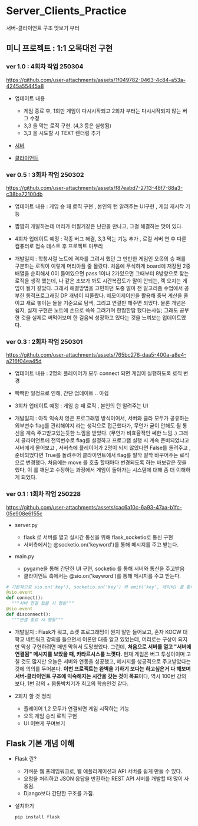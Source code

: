 # Server_Clients_Practice
서버-클라이언트 구조 맛보기 부터

## 미니 프로젝트 : 1:1 오목대전 구현

### ver 1.0 : 4회차 작업 250304


https://github.com/user-attachments/assets/1f049782-0463-4c84-a53a-4245a55445a8


- 업데이트 내용
  - 게임 종료 후, 1회만 게임이 다시시작되고 2회차 부터는 다시시작되지 않는 버그 수정
  - 3,3 을 막는 로직 구현. (4,3 등은 실행됨)
  - 3,3 을 시도할 시 TEXT 렌더링 추가

- [서버](./game_omok/server.py)
- [클라이언트](./game_omok/main.py)

### ver 0.5 : 3회차 작업 250302


https://github.com/user-attachments/assets/f87eabd7-2713-48f7-88a3-c38ba72100db


- 업데이트 내용 : 게임 승 패 로직 구현 , 본인의 턴 알려주는 UI구현 , 게임 재시작 기능
- 짬짬히 개발하는데 머리가 터질거같은 난관을 만나고, 그걸 해결하는 맛이 있다.
- 4회차 업데이트 예정 : 각종 버그 해결, 3,3 막는 기능 추가 , 로컬 서버 연 후 다른 컴퓨터로 접속 테스트 후 프로젝트 마무리

- 개발일지 : 학창시절 노트에 격자를 그려서 했던 그 만만한 게임인 오목의 승 패를 구분하는 로직이 이렇게 머리아플 줄 몰랐다.
처음에 무식하게 board에 저장된 2중배열을 순회해서 0이 들어있으면 pass 1이나 2가있으면 그때부터 8방향으로 찾는 로직을 생각 했는데, 나 같은 초보가 봐도 시간복잡도가 말이 안되는, 렉 오지는 게임이 될거 같았다. 그래서 해결방법을 고민하던 도중 얼마 전 알고리즘 수업에서 공부한 동적프로그래밍 DP 개념이 떠올랐다. 메모이제이션을 활용해 중복 계산을 줄이고 새로 놓이는 돌을 기준으로 탐색, 그리고 연결만 해주면 되었다. 물론 개념은 쉽지, 실제 구현은 노트에 손으로 쓱쓱 그려가며 한땀한땀 했다는사실;
그래도 공부한 것을 실제로 써먹어보며 한 걸음씩 성장하고 있다는 것을 느껴보는 업데이트였다.

### ver 0.3 : 2회차 작업 250301


https://github.com/user-attachments/assets/765bc276-daa5-400a-a8e4-a216f04ea45d


- 업데이트 내용 : 2명의 플레이어가 모두 connect 되면 게임이 실행하도록 로직 변경
- 빡빡한 일정으로 인해, 간단 업데이트 .. 아쉽
- 3회차 업데이트 예정 : 게임 승 패 로직 , 본인의 턴 알려주는 UI

- 개발일지 : 아직 익숙치 않은 프로그래밍 방식이여서, 서버와 클라 모두가 공유하는 외부변수 flag를 관리해야지 라는 생각으로 접근했다가, 무언가 굳이 안해도 될 통신을 계속 주고받고있는듯한 느낌을 받았다. (무언가 비효율적인 쎄한 느낌..)
그래서 클라이언트에 전역변수로 flag를 설정하고 프로그램 실행 시 계속 준비되었냐고 서버에게 물어보고 , 서버측에 플레이어가 2명이 되지 않았다면 False를 돌려주고 , 준비되었다면 True를 돌려주어 클라이언트에서 flag를 딸깍 딸깍 바꾸어주는 로직으로 변경했다. 처음에는 move 를 호출 할때마다 변경되도록 하는 바보같은 짓을 했다, 이 를 깨닫고 수정하는 과정에서 게임이 돌아가는 시스템에 대해 좀 더 이해하게 되었다.


### ver 0.1 : 1회차 작업 250228

https://github.com/user-attachments/assets/cac6a10c-6a93-47aa-b1fc-05e908e6155c


- server.py
  - flask 로 서버를 열고 실시간 통신을 위해 flask_socketio로 통신 구현
  - 서버측에서는 @socketio.on('keyword')를 통해 메시지를 주고 받는다.

- main.py
  - pygame을 통해 간단한 UI 구현, socketio 를 통해 서버와 통신을 주고받음
  - 클라이언트 측에서는 @sio.on('keyword')를 통해 메시지를 주고 받는다.

```python
# 기본적으로 sio.on('key'), socketio.on('key') 와 emit('key', 데이터) 를 통해 통신을 함
@sio.event
def connect():
  """서버 연결 됬을 시 행동"""
@sio.event
def disconnect():
  """연결 종료 시 행동"""
```

- 개발일지 : Flask가 뭐고, 소켓 프로그래밍이 뭔지 말만 들어보고, 혼자 KOCW 대학교 네트워크 강의를 들으면서 이론만 대충 알고 있었는데, 머리로는 구상이 되지만 막상 구현하려면 매번 막혀서 도망쳤었다. 그런데, **처음으로 서버를 열고 "서버에 연결됨" 메시지를 보았을 때, 카타르시스를 느꼇다.** 현재 게임은 버그 투성이이며 고칠 것도 많지만 오늘은 서버와 연동을 성공했고, 메시지를 성공적으로 주고받았다는 것에 의의를 두어본다. **이번 프로젝트는 완벽을 기하기 보다는 하고싶은거 다 해보며 서버-클라이언트 구조에 익숙해지는 시간을 갖는 것이 목표**이다, 역시 100번 강의 보다, 1번 강의 + 몸통박치기가 최고의 학습인것 같다.

- 2회차 할 것 정리
    - 플레이어 1,2 모두가 연결되면 게임 시작하는 기능
    - 오목 게임 승리 로직 구현
    - UI 이쁘게 꾸며보기


## Flask 기본 개념 이해
- Flask 란?
  - 가벼운 웹 프레임워크로, 웹 애플리케이션과 API 서버를 쉽게 만들 수 있다.
  - 요청을 처리하고 JSON 응답을 반환하는 REST API 서버를 개발할 때 많이 사용됨.
  - Django보다 간단한 구조를 가짐.

- 설치하기
  ```shell
  pip install flask
  ```

